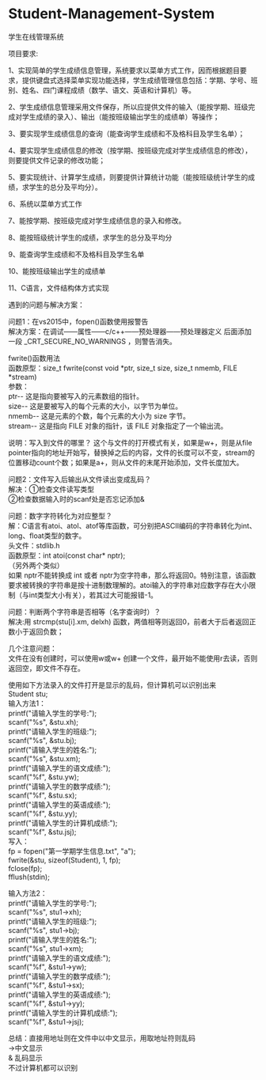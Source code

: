 # Student-Management-System
学生在线管理系统

项目要求:

1、实现简单的学生成绩信息管理，系统要求以菜单方式工作，因而根据题目要求，提供键盘式选择菜单实现功能选择，学生成绩管理信息包括：学期、学号、班别、姓名、四门课程成绩（数学、语文、英语和计算机）等。

2、学生成绩信息管理采用文件保存，所以应提供文件的输入（能按学期、班级完成对学生成绩的录入）、输出（能按班级输出学生的成绩单）等操作；

3、要实现学生成绩信息的查询（能查询学生成绩和不及格科目及学生名单）；

4、要实现学生成绩信息的修改（按学期、按班级完成对学生成绩信息的修改），则要提供文件记录的修改功能；

5、要实现统计、计算学生成绩，则要提供计算统计功能（能按班级统计学生的成绩，求学生的总分及平均分）。

6、系统以菜单方式工作

7、能按学期、按班级完成对学生成绩信息的录入和修改。

8、能按班级统计学生的成绩，求学生的总分及平均分

9、能查询学生成绩和不及格科目及学生名单

10、能按班级输出学生的成绩单

11、C语言，文件结构体方式实现


遇到的问题与解决方案：  

问题1：在vs2015中，fopen()函数使用报警告  
解决方案：在调试——属性——c/c++——预处理器——预处理器定义 后面添加一段 _CRT_SECURE_NO_WARNINGS ，则警告消失。  

fwrite()函数用法  
函数原型：size_t fwrite(const void *ptr, size_t size, size_t nmemb, FILE *stream)  
参数：  
ptr-- 这是指向要被写入的元素数组的指针。  
size-- 这是要被写入的每个元素的大小，以字节为单位。  
nmemb-- 这是元素的个数，每个元素的大小为 size 字节。  
stream-- 这是指向 FILE 对象的指针，该 FILE 对象指定了一个输出流。  
  
说明：写入到文件的哪里？ 这个与文件的打开模式有关，如果是w+，则是从file pointer指向的地址开始写，替换掉之后的内容，文件的长度可以不变，stream的位置移动count个数；如果是a+，则从文件的末尾开始添加，文件长度加大。  
  
问题2：文件写入后输出从文件读出变成乱码？  
解决：①检查文件读写类型  
	  ②检查数据输入时的scanf处是否忘记添加&   
  
问题：数字字符转化为对应整型？  
解：C语言有atoi、atol、atof等库函数，可分别把ASCII编码的字符串转化为int、long、float类型的数字。  
头文件：stdlib.h   
函数原型：int atoi(const char* nptr);  
（另外两个类似）  
如果 nptr不能转换成 int 或者 nptr为空字符串，那么将返回0。特别注意，该函数要求被转换的字符串是按十进制数理解的。atoi输入的字符串对应数字存在大小限制（与int类型大小有关），若其过大可能报错-1。  
  
问题：判断两个字符串是否相等（名字查询时）？  
解决:用 strcmp(stu[i].xm, delxh) 函数，两值相等则返回0，前者大于后者返回正数小于返回负数；  
  
几个注意问题：  
文件在没有创建时，可以使用w或w+ 创建一个文件，最开始不能使用r去读，否则返回空，即文件不存在。  
  
使用如下方法录入的文件打开是显示的乱码，但计算机可以识别出来  
	Student stu;  
输入方法1：  
	printf("请输入学生的学号:");  
	scanf("%s", &stu.xh);  
	printf("请输入学生的班级:");  
	scanf("%s", &stu.bj);  
	printf("请输入学生的姓名:");  
	scanf("%s", &stu.xm);  
	printf("请输入学生的语文成绩:");  
	scanf("%f", &stu.yw);  
	printf("请输入学生的数学成绩:");  
	scanf("%f", &stu.sx);  
	printf("请输入学生的英语成绩:");  
	scanf("%f", &stu.yy);  
	printf("请输入学生的计算机成绩:");  
	scanf("%f", &stu.jsj);  
写入：  
fp = fopen("第一学期学生信息.txt", "a");   
		fwrite(&stu, sizeof(Student), 1, fp);  
		fclose(fp);  
		fflush(stdin);  
  
输入方法2：  
	printf("请输入学生的学号:");  
	scanf("%s", stu1->xh);  
	printf("请输入学生的班级:");  
	scanf("%s", stu1->bj);   
	printf("请输入学生的姓名:");  
	scanf("%s", stu1->xm);  
	printf("请输入学生的语文成绩:");  
	scanf("%f", &stu1->yw);  
	printf("请输入学生的数学成绩:");  
	scanf("%f", &stu1->sx);  
	printf("请输入学生的英语成绩:");  
	scanf("%f", &stu1->yy);  
	printf("请输入学生的计算机成绩:");  
	scanf("%f", &stu1->jsj);  

   

总结：直接用地址则在文件中以中文显示，用取地址符则乱码  
->中文显示  
& 乱码显示  
不过计算机都可以识别  
